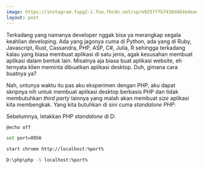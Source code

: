 ```yaml
---
image: https://instagram.fupg2-1.fna.fbcdn.net/vp/e9257ffb7436dd64edeaea296d5d0adb/5CFE7AA1/t51.2885-15/e35/51376779_2241677909427603_758978404426962432_n.jpg?_nc_ht=instagram.fupg2-1.fna.fbcdn.net&_nc_cat=103
layout: post
---
```


Terkadang yang namanya developer nggak bisa ya merangkap segala keahlian developing. Ada yang jagonya cuma di Python, ada yang di Ruby, Javascript, Rust, Cassandra, PHP, ASP, C#, Julia, R sehingga terkadang kalau yang biasa membuat aplikasi di satu jenis, agak kesusahan membuat aplikasi dalam bentuk lain. Misalnya aja biasa buat aplikasi website, eh ternyata klien meminta dibuatkan aplikasi desktop. Duh, gimana cara buatnya ya?

Nah, untunya waktu itu pas aku eksperimen dengan PHP, aku dapat skripnya nih untuk membuat aplikasi desktop berbasis PHP dan tidak membutuhkan _third party_ lainnya yang malah akan membuat _size_ aplikasi kita membengkak. Yang kita butuhkan di sini cuma _standalone PHP_:

Sebelumnya, letakkan PHP _standalone_ di D:

```bash
@echo off

set port=8956

start chrome http://localhost:%port%

D:\php\php -S localhost:%port%
```